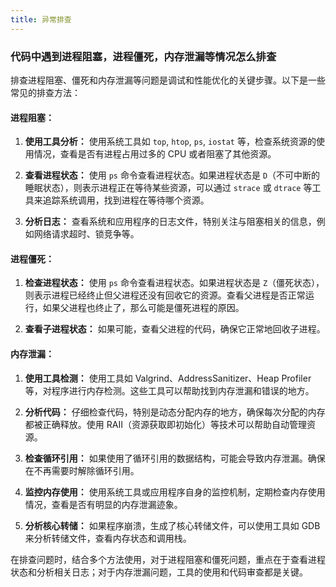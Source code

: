 ```yaml
---
title: 异常排查
---
```


### 代码中遇到进程阻塞，进程僵死，内存泄漏等情况怎么排查
排查进程阻塞、僵死和内存泄漏等问题是调试和性能优化的关键步骤。以下是一些常见的排查方法：

#### 进程阻塞：

1. **使用工具分析：** 使用系统工具如 `top`, `htop`, `ps`, `iostat` 等，检查系统资源的使用情况，查看是否有进程占用过多的 CPU 或者阻塞了其他资源。

2. **查看进程状态：** 使用 `ps` 命令查看进程状态。如果进程状态是 `D`（不可中断的睡眠状态），则表示进程正在等待某些资源，可以通过 `strace` 或 `dtrace` 等工具来追踪系统调用，找到进程在等待哪个资源。

3. **分析日志：** 查看系统和应用程序的日志文件，特别关注与阻塞相关的信息，例如网络请求超时、锁竞争等。

#### 进程僵死：

1. **检查进程状态：** 使用 `ps` 命令查看进程状态。如果进程状态是 `Z`（僵死状态），则表示进程已经终止但父进程还没有回收它的资源。查看父进程是否正常运行，如果父进程也终止了，那么可能是僵死进程的原因。

2. **查看子进程状态：** 如果可能，查看父进程的代码，确保它正常地回收子进程。

#### 内存泄漏：

1. **使用工具检测：** 使用工具如 Valgrind、AddressSanitizer、Heap Profiler 等，对程序进行内存检测。这些工具可以帮助找到内存泄漏和错误的地方。

2. **分析代码：** 仔细检查代码，特别是动态分配内存的地方，确保每次分配的内存都被正确释放。使用 RAII（资源获取即初始化）等技术可以帮助自动管理资源。

3. **检查循环引用：** 如果使用了循环引用的数据结构，可能会导致内存泄漏。确保在不再需要时解除循环引用。

4. **监控内存使用：** 使用系统工具或应用程序自身的监控机制，定期检查内存使用情况，查看是否有明显的内存泄漏迹象。

5. **分析核心转储：** 如果程序崩溃，生成了核心转储文件，可以使用工具如 GDB 来分析转储文件，查看内存状态和调用栈。

在排查问题时，结合多个方法使用，对于进程阻塞和僵死问题，重点在于查看进程状态和分析相关日志；对于内存泄漏问题，工具的使用和代码审查都是关键。